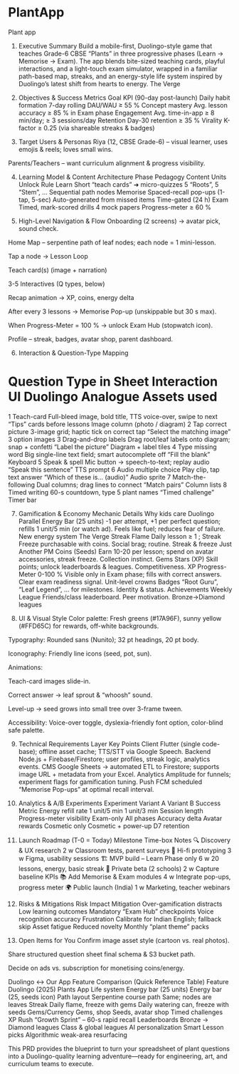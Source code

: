 # PlantApp
Plant app

1. Executive Summary
Build a mobile-first, Duolingo-style game that teaches Grade-6 CBSE “Plants” in three progressive phases (Learn → Memorise → Exam). The app blends bite-sized teaching cards, playful interactions, and a light-touch exam simulator, wrapped in a familiar path-based map, streaks, and an energy-style life system inspired by Duolingo’s latest shift from hearts to energy. 
The Verge

2. Objectives & Success Metrics
Goal	KPI (90-day post-launch)
Daily habit formation	7-day rolling DAU/WAU ≥ 55 %
Concept mastery	Avg. lesson accuracy ≥ 85 % in Exam phase
Engagement	Avg. time-in-app ≥ 8 min/day; ≥ 3 sessions/day
Retention	Day-30 retention ≥ 35 %
Virality	K-factor ≥ 0.25 (via shareable streaks & badges)

3. Target Users & Personas
Riya (12, CBSE Grade-6) – visual learner, uses emojis & reels; loves small wins.

Parents/Teachers – want curriculum alignment & progress visibility.

4. Learning Model & Content Architecture
Phase	Pedagogy	Content Units	Unlock Rule
Learn	Short “teach cards” ➜ micro-quizzes	5 “Roots”, 5 “Stem”, …	Sequential path nodes
Memorise	Spaced-recall pop-ups (1-tap, 5-sec)	Auto-generated from missed items	Time-gated (24 h)
Exam	Timed, mark-scored drills	4 mock papers	Progress-meter ≥ 60 %

5. High-Level Navigation & Flow
Onboarding (2 screens) → avatar pick, sound check.

Home Map – serpentine path of leaf nodes; each node = 1 mini-lesson.

Tap a node → Lesson Loop

Teach card(s) (image + narration)

3-5 Interactives (Q types, below)

Recap animation → XP, coins, energy delta

After every 3 lessons → Memorise Pop-up (unskippable but 30 s max).

When Progress-Meter = 100 % → unlock Exam Hub (stopwatch icon).

Profile – streak, badges, avatar shop, parent dashboard.

6. Interaction & Question-Type Mapping
#	Question Type in Sheet	Interaction UI	Duolingo Analogue	Assets used
1	Teach-card	Full-bleed image, bold title, TTS voice-over, swipe to next	“Tips” cards before lessons	Image column (photo / diagram)
2	Tap correct picture	3-image grid; haptic tick on correct tap	“Select the matching image”	3 option images
3	Drag-and-drop labels	Drag root/leaf labels onto diagram; snap + confetti	“Label the picture”	Diagram + label tiles
4	Type missing word	Big single-line text field; smart autocomplete off	“Fill the blank”	Keyboard
5	Speak & spell	Mic button → speech-to-text; replay audio	“Speak this sentence”	TTS prompt
6	Audio multiple choice	Play clip, tap text answer	“Which of these is… (audio)”	Audio sprite
7	Match-the-following	Dual columns; drag lines to connect	“Match pairs”	Column lists
8	Timed writing	60-s countdown, type 5 plant names	“Timed challenge”	Timer bar

7. Gamification & Economy
Mechanic	Details	Why kids care	Duolingo Parallel
Energy Bar (25 units)	-1 per attempt, +1 per perfect question; refills 1 unit/5 min (or watch ad).	Feels like fuel; reduces fear of failure.	New energy system 
The Verge
Streak Flame	Daily lesson ≥ 1 ; Streak Freeze purchasable with coins.	Social brag; routine.	Streak & freeze 
Just Another PM
Coins (Seeds)	Earn 10-20 per lesson; spend on avatar accessories, streak freeze.	Collection instinct.	Gems
Stars (XP)	Skill points; unlock leaderboards & leagues.	Competitiveness.	XP
Progress-Meter 0-100 %	Visible only in Exam phase; fills with correct answers.	Clear exam readiness signal.	Unit-level crowns
Badges	“Root Guru”, “Leaf Legend”, … for milestones.	Identity & status.	Achievements
Weekly League	Friends/class leaderboard.	Peer motivation.	Bronze→Diamond leagues

8. UI & Visual Style
Color palette: Fresh greens (#17A96F), sunny yellow (#FFD65C) for rewards, off-white backgrounds.

Typography: Rounded sans (Nunito); 32 pt headings, 20 pt body.

Iconography: Friendly line icons (seed, pot, sun).

Animations:

Teach-card images slide-in.

Correct answer → leaf sprout & “whoosh” sound.

Level-up → seed grows into small tree over 3-frame tween.

Accessibility: Voice-over toggle, dyslexia-friendly font option, color-blind safe palette.

9. Technical Requirements
Layer	Key Points
Client	Flutter (single code-base); offline asset cache; TTS/STT via Google Speech.
Backend	Node.js + Firebase/Firestore; user profiles, streak logic, analytics events.
CMS	Google Sheets → automated ETL to Firestore; supports image URL + metadata from your Excel.
Analytics	Amplitude for funnels; experiment flags for gamification tuning.
Push	FCM scheduled “Memorise Pop-ups” at optimal recall interval.

10. Analytics & A/B Experiments
Experiment	Variant A	Variant B	Success Metric
Energy refill rate	1 unit/5 min	1 unit/3 min	Session length
Progress-meter visibility	Exam-only	All phases	Accuracy delta
Avatar rewards	Cosmetic only	Cosmetic + power-up	D7 retention

11. Launch Roadmap (T-0 = Today)
Milestone	Time-box	Notes
🔍 Discovery & UX research	2 w	Classroom tests, parent surveys
🎨 Hi-fi prototyping	3 w	Figma, usability sessions
🏗️ MVP build – Learn Phase only	6 w	20 lessons, energy, basic streak
🚀 Private beta (2 schools)	2 w	Capture baseline KPIs
📚 Add Memorise & Exam modules	4 w	Integrate pop-ups, progress meter
🌍 Public launch (India)	1 w	Marketing, teacher webinars

12. Risks & Mitigations
Risk	Impact	Mitigation
Over-gamification distracts	Low learning outcomes	Mandatory “Exam Hub” checkpoints
Voice recognition accuracy	Frustration	Calibrate for Indian English; fallback skip
Asset fatigue	Reduced novelty	Monthly “plant theme” packs

13. Open Items for You
Confirm image asset style (cartoon vs. real photos).

Share structured question sheet final schema & S3 bucket path.

Decide on ads vs. subscription for monetising coins/energy.

Duolingo ↔ Our App Feature Comparison (Quick Reference Table)
Feature	Duolingo (2025)	Plants App
Life system	Energy bar (25 units)	Energy bar (25, seeds icon)
Path layout	Serpentine course path	Same; nodes are leaves
Streak	Daily flame, freeze with gems	Daily watering can, freeze with seeds
Gems/Currency	Gems, shop	Seeds, avatar shop
Timed challenges	XP Rush	“Growth Sprint” – 60-s rapid recall
Leaderboards	Bronze → Diamond leagues	Class & global leagues
AI personalization	Smart Lesson picks	Algorithmic weak-area resurfacing

This PRD provides the blueprint to turn your spreadsheet of plant questions into a Duolingo-quality learning adventure—ready for engineering, art, and curriculum teams to execute.
